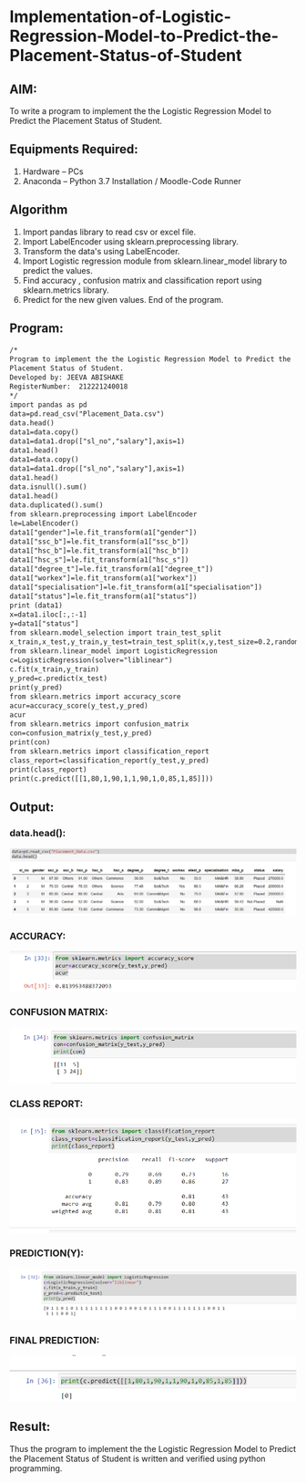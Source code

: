 # Implementation-of-Logistic-Regression-Model-to-Predict-the-Placement-Status-of-Student

## AIM:
To write a program to implement the the Logistic Regression Model to Predict the Placement Status of Student.

## Equipments Required:
1. Hardware – PCs
2. Anaconda – Python 3.7 Installation / Moodle-Code Runner

## Algorithm
1. Import pandas library to read csv or excel file.
2. Import LabelEncoder using sklearn.preprocessing library.
3. Transform the data's using LabelEncoder.
4. Import Logistic regression module from sklearn.linear_model library to predict the values.
5. Find accuracy , confusion matrix and classification report using sklearn.metrics library.
6. Predict for the new given values.
End of the program.

## Program:
```
/*
Program to implement the the Logistic Regression Model to Predict the Placement Status of Student.
Developed by: JEEVA ABISHAKE
RegisterNumber:  212221240018
*/
import pandas as pd
data=pd.read_csv("Placement_Data.csv")
data.head()
data1=data.copy()
data1=data1.drop(["sl_no","salary"],axis=1)
data1.head()
data1=data.copy()
data1=data1.drop(["sl_no","salary"],axis=1)
data1.head()
data.isnull().sum()
data1.head()
data.duplicated().sum()
from sklearn.preprocessing import LabelEncoder
le=LabelEncoder()
data1["gender"]=le.fit_transform(a1["gender"])
data1["ssc_b"]=le.fit_transform(a1["ssc_b"])
data1["hsc_b"]=le.fit_transform(a1["hsc_b"])
data1["hsc_s"]=le.fit_transform(a1["hsc_s"])
data1["degree_t"]=le.fit_transform(a1["degree_t"])
data1["workex"]=le.fit_transform(a1["workex"])
data1["specialisation"]=le.fit_transform(a1["specialisation"])
data1["status"]=le.fit_transform(a1["status"])
print (data1)
x=data1.iloc[:,:-1]
y=data1["status"]
from sklearn.model_selection import train_test_split
x_train,x_test,y_train,y_test=train_test_split(x,y,test_size=0.2,random_state=0)
from sklearn.linear_model import LogisticRegression
c=LogisticRegression(solver="liblinear")
c.fit(x_train,y_train)
y_pred=c.predict(x_test)
print(y_pred)
from sklearn.metrics import accuracy_score
acur=accuracy_score(y_test,y_pred)
acur
from sklearn.metrics import confusion_matrix
con=confusion_matrix(y_test,y_pred)
print(con)
from sklearn.metrics import classification_report
class_report=classification_report(y_test,y_pred)
print(class_report)
print(c.predict([[1,80,1,90,1,1,90,1,0,85,1,85]]))
```

## Output:
### data.head():
![OUTPUT](OUTOUT1.PNG)
### ACCURACY:
![OUTPUT2](OUTOUTACC.PNG)
### CONFUSION MATRIX:
![OUTPUT3](OUTOUTCON.PNG)
### CLASS REPORT:
![OUTPUT4](OUTCLASSREPORTT.PNG)
### PREDICTION(Y):
![OUTPUT5](OUTPRED.PNG)
### FINAL PREDICTION:
![OUTPUT6](OUTOUTFIN.png)

## Result:
Thus the program to implement the the Logistic Regression Model to Predict the Placement Status of Student is written and verified using python programming.
